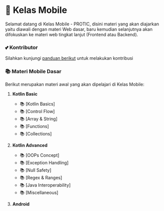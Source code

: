 # :mobile_phone_off: Kelas Mobile

Selamat datang di Kelas Mobile - PROTIC,
disini materi yang akan diajarkan yaitu diawali dengan materi Web dasar, baru kemudian selanjutnya akan difokuskan ke materi web tingkat lanjut (Frontend atau Backend).

### :two_hearts: Kontributor

Silahkan kunjungi [panduan berikut](CONTRIBUTION.md) untuk melakukan kontribusi

### :books: Materi Mobile Dasar

Berikut merupakan materi awal yang akan dipelajari di Kelas Mobile:

1. **Kotlin Basic**

    - :books: [Kotlin Basics]
    - :books: [Control Flow]
    - :books: [Array & String]
    - :books: [Functions]
    - :books: [Collections]

2. **Kotlin Advanced**
    - :books: [OOPs Concept]
    - :books: [Exception Handling]
    - :books: [Null Safety]
    - :books: [Regex & Ranges]
    - :books: [Java Interoperability]
    - :books: [Miscellaneous]
  
3.  **Android**
